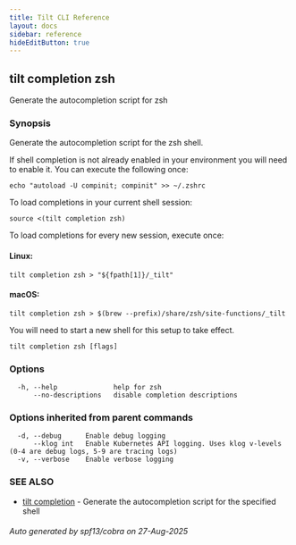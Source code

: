 ```yaml
---
title: Tilt CLI Reference
layout: docs
sidebar: reference
hideEditButton: true
---
```

## tilt completion zsh

Generate the autocompletion script for zsh

### Synopsis

Generate the autocompletion script for the zsh shell.

If shell completion is not already enabled in your environment you will need
to enable it.  You can execute the following once:

	echo "autoload -U compinit; compinit" >> ~/.zshrc

To load completions in your current shell session:

	source <(tilt completion zsh)

To load completions for every new session, execute once:

#### Linux:

	tilt completion zsh > "${fpath[1]}/_tilt"

#### macOS:

	tilt completion zsh > $(brew --prefix)/share/zsh/site-functions/_tilt

You will need to start a new shell for this setup to take effect.


```
tilt completion zsh [flags]
```

### Options

```
  -h, --help              help for zsh
      --no-descriptions   disable completion descriptions
```

### Options inherited from parent commands

```
  -d, --debug      Enable debug logging
      --klog int   Enable Kubernetes API logging. Uses klog v-levels (0-4 are debug logs, 5-9 are tracing logs)
  -v, --verbose    Enable verbose logging
```

### SEE ALSO

* [tilt completion](tilt_completion.html)	 - Generate the autocompletion script for the specified shell

###### Auto generated by spf13/cobra on 27-Aug-2025
